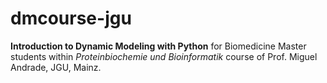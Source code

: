 # dmcourse-jgu
**Introduction to Dynamic Modeling with Python** for Biomedicine Master students within *Proteinbiochemie und Bioinformatik* course of Prof. Miguel Andrade, JGU, Mainz.
